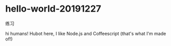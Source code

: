 # hello-world-20191227
练习

hi humans!
Hubot here, I like Node.js and Coffeescript (that's what I'm made of!)

